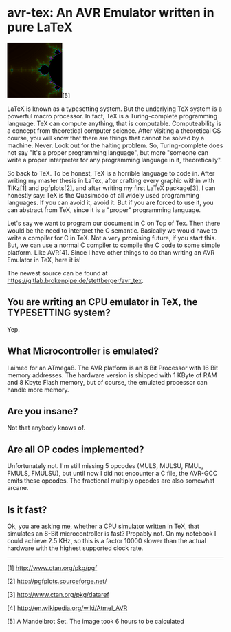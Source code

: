 avr-tex: An AVR Emulator written in pure LaTeX
======================================================

![A Mandelbrot Set. The image took 6 hours to be calculated](imgs/mandelbrot-128x128.png)[5]

LaTeX is known as a typesetting system. But the underlying TeX system
is a powerful macro processor. In fact, TeX is a Turing-complete
programming language. TeX can compute anything, that is
computable. Computeability is a concept from theoretical computer
science. After visiting a theoretical CS course, you will know that
there are things that cannot be solved by a machine. Never. Look out
for the halting problem. So, Turing-complete does not say "It's a
proper programming language", but more "someone can write a proper
interpreter for any programming language in it, theoretically".

So back to TeX. To be honest, TeX is a horrible language to code
in. After writing my master thesis in LaTex, after crafting every
graphic within with TiKz[1] and pgfplots[2], and after writing my
first LaTeX package[3], I can honestly say: TeX is the Quasimodo of
all widely used programming languages. If you can avoid it, avoid it.
But if you are forced to use it, you can abstract from TeX, since it
is a "proper" programming language.

Let's say we want to program our document in C on Top of Tex. Then
there would be the need to interpret the C semantic. Basically we
would have to write a compiler for C in TeX. Not a very promising
future, if you start this. But, we can use a normal C compiler to
compile the C code to some simple platform. Like AVR[4]. Since I have
other things to do than writing an AVR Emulator in TeX, here it is!

The newest source can be found at https://gitlab.brokenpipe.de/stettberger/avr_tex.

## You are writing an CPU emulator in TeX, the TYPESETTING system? ##

Yep.

## What Microcontroller is emulated? ##

I aimed for an ATmega8. The AVR platform is an 8 Bit Processor with 16
Bit memory addresses. The hardware version is shipped with 1 KByte of
RAM and 8 Kbyte Flash memory, but of course, the emulated processor
can handle more memory.

## Are you insane? ##

Not that anybody knows of.

## Are all OP codes implemented? ##

Unfortunately not. I'm still missing 5 opcodes (MULS, MULSU, FMUL,
FMULS, FMULSU), but until now I did not encounter a C file, the
AVR-GCC emits these opcodes. The fractional multiply opcodes are also
somewhat arcane.

## Is it fast? ##

Ok, you are asking me, whether a CPU simulator written in TeX, that
simulates an 8-Bit microcontroller is fast? Propably not. On my
notebook I could achieve 2.5 KHz, so this is a factor 10000 slower
than the actual hardware with the highest supported clock rate.

-----

[1] http://www.ctan.org/pkg/pgf

[2] http://pgfplots.sourceforge.net/

[3] http://www.ctan.org/pkg/dataref

[4] http://en.wikipedia.org/wiki/Atmel_AVR

[5] A Mandelbrot Set. The image took 6 hours to be calculated

